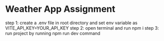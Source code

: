 # Weather App Assignment

step 1: create a .env file in root directory and set env variable as VITE_API_KEY=YOUR_API_KEY
step 2: open terminal and run npm i
step 3: run project by running npm run dev command
